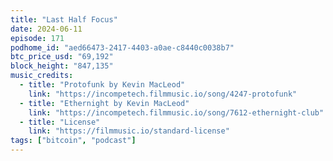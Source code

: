 ```yaml
---
title: "Last Half Focus" 
date: 2024-06-11
episode: 171
podhome_id: "aed66473-2417-4403-a0ae-c8440c0038b7"
btc_price_usd: "69,192"
block_height: "847,135"
music_credits:
  - title: "Protofunk by Kevin MacLeod"
    link: "https://incompetech.filmmusic.io/song/4247-protofunk"
  - title: "Ethernight by Kevin MacLeod"
    link: "https://incompetech.filmmusic.io/song/7612-ethernight-club"
  - title: "License"
    link: "https://filmmusic.io/standard-license"
tags: ["bitcoin", "podcast"]
---
```

